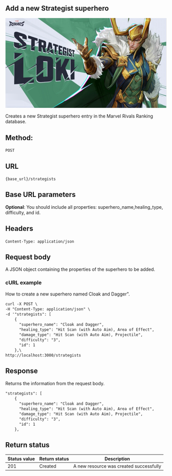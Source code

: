 ## Add a new Strategist superhero

![alt text](<../media/Strategist 3.png>)

Creates a new Strategist superhero entry in the Marvel Rivals Ranking database.

## Method: 
`POST`

## URL
`{base_url}/strategists`

## Base URL parameters
**Optional**: You should include all properties: superhero_name,healing_type, difficulty, and id.

## Headers
`Content-Type: application/json`

## Request body
A JSON object containing the properties of the superhero to be added.

### cURL example
How to create a new superhero named Cloak and Dagger".

```
curl -X POST \
-H "Content-Type: application/json" \
-d '"strategists": [
    {
      "superhero_name": "Cloak and Dagger",
      "healing_type": "Hit Scan (with Auto Aim), Area of Effect",
      "damage_type": "Hit Scan (with Auto Aim), Projectile",
      "difficulty": "3",
      "id": 1
    },\
http://localhost:3000/strategists
```

## Response
Returns the information from the request body.

```
"strategists": [
    {
      "superhero_name": "Cloak and Dagger",
      "healing_type": "Hit Scan (with Auto Aim), Area of Effect",
      "damage_type": "Hit Scan (with Auto Aim), Projectile",
      "difficulty": "3",
      "id": 1
    },
```

## Return status

| Status value | Return status | Description |
| --- | --- | --- |
| 201 | Created | A new resource was created successfully |
